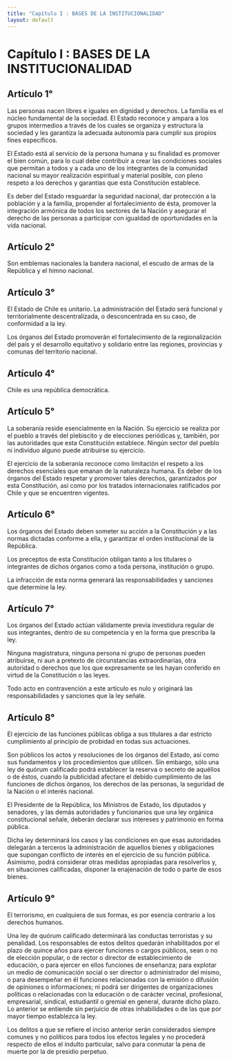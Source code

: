 ```yaml
---
title: "Capítulo I : BASES DE LA INSTITUCIONALIDAD"
layout: default
---
```


# Capítulo I : BASES DE LA INSTITUCIONALIDAD

## Artículo 1°

Las personas nacen libres e iguales en dignidad y derechos. La familia
es el núcleo fundamental de la sociedad. El Estado reconoce y ampara a
los grupos intermedios a través de los cuales se organiza y estructura
la sociedad y les garantiza la adecuada autonomía para cumplir sus
propios fines específicos.

El Estado está al servicio de la persona humana y su finalidad es
promover el bien común, para lo cual debe contribuir a crear las
condiciones sociales que permitan a todos y a cada uno de los
integrantes de la comunidad nacional su mayor realización espiritual y
material posible, con pleno respeto a los derechos y garantías que esta
Constitución establece.

Es deber del Estado resguardar la seguridad nacional, dar protección a
la población y a la familia, propender al fortalecimiento de ésta,
promover la integración armónica de todos los sectores de la Nación y
asegurar el derecho de las personas a participar con igualdad de
oportunidades en la vida nacional.

## Artículo 2°

Son emblemas nacionales la bandera nacional, el escudo de armas de la
República y el himno nacional.

## Artículo 3°

El Estado de Chile es unitario. La administración del Estado será
funcional y territorialmente descentralizada, o desconcentrada en su
caso, de conformidad a la ley.

Los órganos del Estado promoverán el fortalecimiento de la
regionalización del país y el desarrollo equitativo y solidario entre
las regiones, provincias y comunas del territorio nacional.

## Artículo 4°

Chile es una república democrática.

## Artículo 5°

La soberanía reside esencialmente en la Nación. Su ejercicio se realiza
por el pueblo a través del plebiscito y de elecciones periódicas y,
también, por las autoridades que esta Constitución establece. Ningún
sector del pueblo ni individuo alguno puede atribuirse su ejercicio.

El ejercicio de la soberanía reconoce como limitación el respeto a los
derechos esenciales que emanan de la naturaleza humana. Es deber de los
órganos del Estado respetar y promover tales derechos, garantizados por
esta Constitución, así como por los tratados internacionales ratificados
por Chile y que se encuentren vigentes.

## Artículo 6°

Los órganos del Estado deben someter su acción a la Constitución y a las
normas dictadas conforme a ella, y garantizar el orden institucional de
la República.

Los preceptos de esta Constitución obligan tanto a los titulares o
integrantes de dichos órganos como a toda persona, institución o grupo.

La infracción de esta norma generará las responsabilidades y sanciones
que determine la ley.

## Artículo 7°

Los órganos del Estado actúan válidamente previa investidura regular de
sus integrantes, dentro de su competencia y en la forma que prescriba la
ley.

Ninguna magistratura, ninguna persona ni grupo de personas pueden
atribuirse, ni aun a pretexto de circunstancias extraordinarias, otra
autoridad o derechos que los que expresamente se les hayan conferido en
virtud de la Constitución o las leyes.

Todo acto en contravención a este artículo es nulo y originará las
responsabilidades y sanciones que la ley señale.

## Artículo 8°

El ejercicio de las funciones públicas obliga a sus titulares a dar
estricto cumplimiento al principio de probidad en todas sus actuaciones.

Son públicos los actos y resoluciones de los órganos del Estado, así
como sus fundamentos y los procedimientos que utilicen. Sin embargo,
sólo una ley de quórum calificado podrá establecer la reserva o secreto
de aquéllos o de éstos, cuando la publicidad afectare el debido
cumplimiento de las funciones de dichos órganos, los derechos de las
personas, la seguridad de la Nación o el interés nacional.

El Presidente de la República, los Ministros de Estado, los diputados y
senadores, y las demás autoridades y funcionarios que una ley orgánica
constitucional señale, deberán declarar sus intereses y patrimonio en
forma pública.

Dicha ley determinará los casos y las condiciones en que esas
autoridades delegarán a terceros la administración de aquellos bienes y
obligaciones que supongan conflicto de interés en el ejercicio de su
función pública. Asimismo, podrá considerar otras medidas apropiadas
para resolverlos y, en situaciones calificadas, disponer la enajenación
de todo o parte de esos bienes.

## Artículo 9°

El terrorismo, en cualquiera de sus formas, es por esencia contrario a
los derechos humanos.

Una ley de quórum calificado determinará las conductas terroristas y su
penalidad. Los responsables de estos delitos quedarán inhabilitados por
el plazo de quince años para ejercer funciones o cargos públicos, sean o
no de elección popular, o de rector o director de establecimiento de
educación, o para ejercer en ellos funciones de enseñanza; para explotar
un medio de comunicación social o ser director o administrador del
mismo, o para desempeñar en él funciones relacionadas con la emisión o
difusión de opiniones o informaciones; ni podrá ser dirigentes de
organizaciones políticas o relacionadas con la educación o de carácter
vecinal, profesional, empresarial, sindical, estudiantil o gremial en
general, durante dicho plazo. Lo anterior se entiende sin perjuicio de
otras inhabilidades o de las que por mayor tiempo establezca la ley.

Los delitos a que se refiere el inciso anterior serán considerados
siempre comunes y no políticos para todos los efectos legales y no
procederá respecto de ellos el indulto particular, salvo para conmutar
la pena de muerte por la de presidio perpetuo.


